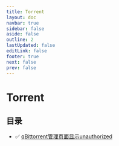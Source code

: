 ```yaml
---
title: Torrent
layout: doc
navbar: true
sidebar: false
aside: false
outline: 2
lastUpdated: false
editLink: false
footer: true
next: false
prev: false
---
```


# Torrent

## 目录

- ✅ [qBittorrent管理页面显示unauthorized](/software/torrent/qbittorrent-unauthorized)